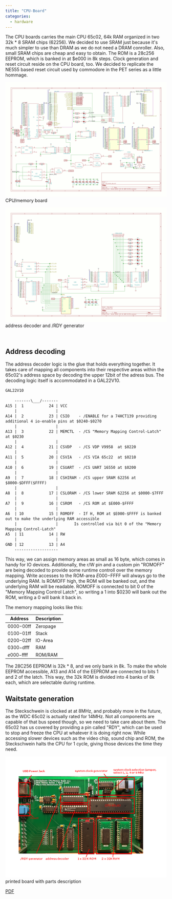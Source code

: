 ```yaml
---
title: "CPU-Board"
categories:
  - hardware
---
```


The CPU boards carries the main CPU 65c02, 64k RAM organized in two 32k * 8 SRAM chips (62256). We decided to use SRAM just because it's much simpler to use than DRAM as we do not need a DRAM conroller. Also, small SRAM chips are cheap and easy to obtain. The ROM is a 28c256 EEPROM, which is banked in at $e000 in 8k steps. Clock generation and reset circuit reside on the CPU board, too. We decided to replicate the NE555 based reset circuit used by commodore in the PET series as a little hommage.

![CPU Memory Board](images/cpu_mem_rdy.png) CPU/memory board

![address decoder](images/decoder.png) address decoder and /RDY generator

 

## Address decoding

The address decoder logic is the glue that holds everything together. It takes care of mapping all components into their respective areas within the 65c02's address space by decoding the upper 12bit of the adress bus. The decoding logic itself is accommodated in a GAL22V10.

```
GAL22V10

    -------\___/-------
A15 |  1           24 | VCC
    |                 |
A14 |  2           23 | CSIO	- /ENABLE for a 74HCT139 providing additional 4 io-enable pins at $0240-$0270
    |                 |
A13 |  3           22 | MEMCTL	- /CS "Memory Mapping Control-Latch" at $0230
    |                 |
A12 |  4           21 | CSVDP	- /CS VDP V9958  at $0220
    |                 |
A11 |  5           20 | CSVIA	- /CS VIA 65c22  at $0210
    |                 |
A10 |  6           19 | CSUART	- /CS UART 16550 at $0200
    |                 |
A9  |  7           18 | CSHIRAM	- /CS upper SRAM 62256 at $8000-$DFFF($FFFF)
    |                 |
A8  |  8           17 | CSLORAM	- /CS lower SRAM 62256 at $0000-$7FFF
    |                 |
A7  |  9           16 | CSROM	- /CS ROM at $E000-$FFFF
    |                 |
A6  | 10           15 | ROMOFF	- If H, ROM at $E000-$FFFF is banked out to make the underlying RAM accessible
    |                 |		  Is controlled via bit 0 of the "Memory Mapping Control-Latch"
A5  | 11           14 | RW
    |                 |
GND | 12           13 | A4
    -------------------

```

This way, we can assign memory areas as small as 16 byte, which comes in handy for IO devices. Additionally, the r/W pin and a custom pin "ROMOFF" are being decoded to provide some runtime controll over the memory mapping. Write accesses to the ROM-area $E000-$FFFF will always go to the underlying RAM. Is ROMOFF high, the ROM will be banked out, and the underlying RAM will be readable. ROMOFF is connected to bit 0 of the "Memory Mapping Control Latch", so writing a 1 into $0230 will bank out the ROM, writing a 0 will bank it back in.

The memory mapping looks like this:

| Address | Description |  
| --- | --- | 
| $0000-$00ff | Zeropage | 
| $0100-$01ff | Stack |
| $0200-$02ff | IO-Area | 
| $0300-$dfff | RAM |
| $e000-$ffff | ROM/RAM |

The 28C256 EEPROM is 32k * 8, and we only bank in 8k. To make the whole EEPROM accessible, A13 and A14 of the EEPROM are connected to bits 1 and 2 of the latch. This way, the 32k ROM is divided into 4 banks of 8k each, which are selectable during runtime.

## Waitstate generation

The Steckschwein is clocked at at 8MHz, and probably more in the future, as the WDC 65c02 is actually rated for 14MHz. Not all components are capable of that bus speed though, so we need to take care about them. The 65c02 has us covered by providing a pin called "RDY", which can be used to stop and freeze the CPU at whatever it is doing right now. While accessing slower devices such as the video chip, sound chip and ROM, the Steckschwein halts the CPU for 1 cycle, giving those devices the time they need.

![printed board with parts description](images/steckschwein_hw.png) printed board with parts description

[PDF](/steckschwein.pdf)